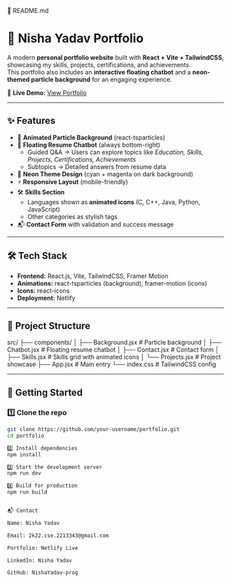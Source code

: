 📄 README.md
# 🚀 Nisha Yadav Portfolio

A modern **personal portfolio website** built with **React + Vite + TailwindCSS**, showcasing my skills, projects, certifications, and achievements.  
This portfolio also includes an **interactive floating chatbot** and a **neon-themed particle background** for an engaging experience.

🔗 **Live Demo:** [View Portfolio](https://68bb0bdf17852ba4cc7b2855--nisha-portfolio2.netlify.app/)

---

## ✨ Features
- 🌌 **Animated Particle Background** (react-tsparticles)
- 💬 **Floating Resume Chatbot** (always bottom-right)
  - Guided Q&A → Users can explore topics like *Education, Skills, Projects, Certifications, Achievements*  
  - Subtopics → Detailed answers from resume data
- 🎨 **Neon Theme Design** (cyan + magenta on dark background)
- ⚡ **Responsive Layout** (mobile-friendly)
- 🛠️ **Skills Section**  
  - Languages shown as **animated icons** (C, C++, Java, Python, JavaScript)  
  - Other categories as stylish tags
- 📬 **Contact Form** with validation and success message

---

## 🛠️ Tech Stack
- **Frontend:** React.js, Vite, TailwindCSS, Framer Motion
- **Animations:** react-tsparticles (background), framer-motion (icons)
- **Icons:** react-icons
- **Deployment:** Netlify

---

## 📂 Project Structure


src/
├── components/
│ ├── Background.jsx # Particle background
│ ├── Chatbot.jsx # Floating resume chatbot
│ ├── Contact.jsx # Contact form
│ ├── Skills.jsx # Skills grid with animated icons
│ └── Projects.jsx # Project showcase
├── App.jsx # Main entry
└── index.css # TailwindCSS config


---

## 🚀 Getting Started

### 1️⃣ Clone the repo
```bash
git clone https://github.com/your-username/portfolio.git
cd portfolio

2️⃣ Install dependencies
npm install

3️⃣ Start the development server
npm run dev

4️⃣ Build for production
npm run build


📬 Contact

Name: Nisha Yadav

Email: 2k22.cse.2213343@gmail.com

Portfolio: Netlify Live

LinkedIn: Nisha Yadav

GitHub: NishaYadav-prog
